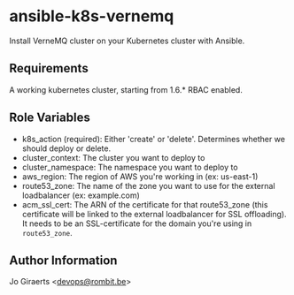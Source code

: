 # ansible-k8s-vernemq

Install VerneMQ cluster on your Kubernetes cluster with Ansible.

Requirements
------------

A working kubernetes cluster, starting from 1.6.* RBAC enabled.

Role Variables
--------------
* k8s_action (required): Either 'create' or 'delete'. Determines whether we should deploy or delete. 
* cluster_context: The cluster you want to deploy to
* cluster_namespace: The namespace you want to deploy to
* aws_region: The region of AWS you're working in (ex: us-east-1)
* route53_zone: The name of the zone you want to use for the external loadbalancer (ex: example.com)
* acm_ssl_cert: The ARN of the certificate for that route53_zone (this certificate will be linked to the external loadbalancer for SSL offloading). It needs to be an SSL-certificate for the domain you're using in `route53_zone`.


Author Information
------------------
Jo Giraerts <<devops@rombit.be>>
